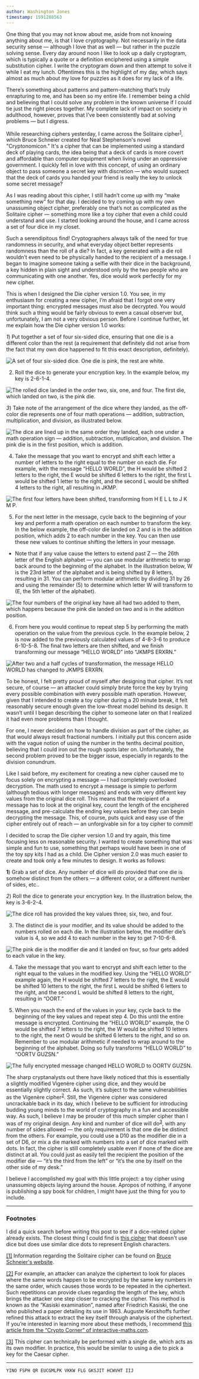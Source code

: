 ```yaml
---
author: Washington Jones
timestamp: 1591288563
---
```

One thing that you may not know about me, aside from not knowing anything about me, is that I love cryptography. Not necessarily in the data security sense — although I love that as well — but rather in the puzzle solving sense. Every day around noon I like to look up a daily cryptogram, which is typically a quote or a definition enciphered using a simple substitution cipher. I write the cryptogram down and then attempt to solve it while I eat my lunch. Oftentimes this is the highlight of my day, which says almost as much about my love for puzzles as it does for my lack of a life.

There’s something about patterns and pattern-matching that’s truly enrapturing to me, and has been so my entire life. I remember being a child and believing that I could solve any problem in the known universe if I could tie just the right pieces together. My complete lack of impact on society in adulthood, however, proves that I’ve been consistently bad at solving problems — but I digress.

While researching ciphers yesterday, I came across the Solitaire cipher<sup id="ref-1"><a href="#fn-1">1</a></sup>, which Bruce Schneier created for Neal Stephenson's novel "Cryptonomicon." It's a cipher that can be implemented using a standard deck of playing cards, the idea being that a deck of cards is more covert and affordable than computer equipment when living under an oppressive government. I quickly fell in love with this concept, of using an ordinary object to pass someone a secret key with discretion — who would suspect that the deck of cards you handed your friend is really the key to unlock some secret message?

As I was reading about this cipher, I still hadn’t come up with my “make something new” for that day. I decided to try coming up with my own unassuming object cipher, preferably one that’s not as complicated as the Solitaire cipher — something more like a toy cipher that even a child could understand and use. I started looking around the house, and I came across a set of four dice in my closet.

Such a serendipitous find! Cryptographers always talk of the need for true randomness in security, and what everyday object better represents randomness than the roll of a die? In fact, a key generated with a die roll wouldn’t even need to be physically handed to the recipient of a message. I began to imagine someone taking a selfie with their dice in the background, a key hidden in plain sight and understood only by the two people who are communicating with one another. Yes, dice would work perfectly for my new cipher.

This is when I designed the Die cipher version 1.0. You see, in my enthusiasm for creating a new cipher, I’m afraid that I forgot one very important thing: encrypted messages must also be decrypted. You would think such a thing would be fairly obvious to even a casual observer but, unfortunately, I am not a very obvious person. Before I continue further, let me explain how the Die cipher version 1.0 works:

*1*) Put together a set of four six-sided dice, ensuring that one die is a different color than the rest (a requirement that definitely did not arise from the fact that my own dice happened to fit this exact description, definitely).

![A set of four six-sided dice. One die is pink, the rest are white.](/assets/images/2020-06-04-image01.jpg)

2) Roll the dice to generate your encryption key. In the example below, my key is 2-6-1-4.

![The rolled dice landed in the order two, six, one, and four. The first die, which landed on two, is the pink die.](/assets/images/2020-06-04-image02.jpg)

*3*) Take note of the arrangement of the dice where they landed, as the off-color die represents one of four math operations — addition, subtraction, multiplication, and division, as illustrated below.

![The dice are lined up in the same order they landed, each one under a math operation sign — addition, subtraction, mutlipication, and division. The pink die is in the first position, which is addition.](/assets/images/2020-06-04-image03.jpg)

4) Take the message that you want to encrypt and shift each letter a number of letters to the right equal to the number on each die. For example, with the message “HELLO WORLD”, the H would be shifted 2 letters to the right, the E would be shifted 6 letters to the right, the first L would be shifted 1 letter to the right, and the second L would be shifted 4 letters to the right, all resulting in JKMP.

![The first four letters have been shifted, transforming from H E L L to J K M P.](/assets/images/2020-06-04-image04.jpg)

5) For the next letter in the message, cycle back to the beginning of your key and perform a math operation on each number to transform the key. In the below example, the off-color die landed on 2 and is in the addition position, which adds 2 to each number in the key. You can then use these new values to continue shifting the letters in your message. 
  - Note that if any value cause the letters to extend past Z — the 26th letter of the English alphabet — you can use modular arithmetic to wrap back around to the beginning of the alphabet. In the illustration below, W is the 23rd letter of the alphabet and is being shifted by 8 letters, resulting in 31. You can perform modular arithmetic by dividing 31 by 26 and using the remainder (5) to determine which letter W will transform to (E, the 5th letter of the alphabet).

![The four numbers of the original key have all had two added to them, which happens because the pink die landed on two and is in the addition position.](/assets/images/2020-06-04-image05.jpg)

6) From here you would continue to repeat step 5 by performing the math operation on the value from the previous cycle. In the example below, 2 is now added to the previously calculated values of 4-8-3-6 to produce 6-10-5-8. The final two letters are then shifted, and we finish transforming our message “HELLO WORLD” into “JKMPS ERXRN.”

![After two and a half cycles of transformation, the message HELLO WORLD has changed to JKMPS ERXRN.](/assets/images/2020-06-04-image06.jpg)

To be honest, I felt pretty proud of myself after designing that cipher. It’s not secure, of course — an attacker could simply brute force the key by trying every possible combination with every possible math operation. However, given that I intended to create a toy cipher during a 20 minute break, it felt reasonably secure enough given the low-threat model behind its design. It wasn’t until I began describing the cipher to someone later on that I realized it had even more problems than I thought.

For one, I never decided on how to handle division as part of the cipher, as that would always result fractional numbers. I initially put this concern aside with the vague notion of using the number in the tenths decimal position, believing that I could iron out the rough spots later on. Unfortunately, the second problem proved to be the bigger issue, especially in regards to the division conundrum.

Like I said before, my excitement for creating a new cipher caused me to focus solely on encrypting a message — I had completely overlooked decryption. The math used to encrypt a message is simple to perform (although tedious with longer messages) and ends with very different key values from the original dice roll. This means that the recipient of a message has to look at the original key, count the length of the enciphered message, and pre-calculate the ending key values before they can begin decrypting the message. This, of course, puts quick and easy use of the cipher entirely out of reach — an unforgivable sin for a toy cipher to commit!

I decided to scrap the Die cipher version 1.0 and try again, this time focusing less on reasonable security. I wanted to create something that was simple and fun to use, something that perhaps would have been in one of the toy spy kits I had as a child. Die Cipher version 2.0 was much easier to create and took only a few minutes to design. It works as follows:

**1**) Grab a set of dice. Any number of dice will do provided that one die is somehow distinct from the others — a different color, or a different number of sides, etc..

*2*) Roll the dice to generate your encryption key. In the illustration below, the key is 3-6-2-4.

![The dice roll has provided the key values three, six, two, and four.](/assets/images/2020-06-04-image07.jpg)

3) The distinct die is your modifier, and its value should be added to the numbers rolled on each die. In the illustration below, the modifier die’s value is 4, so we add 4 to each number in the key to get 7-10-6-8.

![The pink die is the modifier die and it landed on four, so four gets added to each value in the key.](/assets/images/2020-06-04-image08.jpg)

4) Take the message that you want to encrypt and shift each letter to the right equal to the values in the modified key. Using the “HELLO WORLD” example again, the H would be shifted 7 letters to the right, the E would be shifted 10 letters to the right, the first L would be shifted 6 letters to the right, and the second L would be shifted 8 letters to the right, resulting in “OORT.”

5) When you reach the end of the values in your key, cycle back to the beginning of the key values and repeat step 4. Do this until the entire message is encrypted. Continuing the “HELLO WORLD” example, the O would be shifted 7 letters to the right, the W would be shifted 10 letters to the right, the next O would be shifted 6 letters to the right, and so on. Remember to use modular arithmetic if needed to wrap around to the beginning of the alphabet. Doing so fully transforms “HELLO WORLD” to “OORTV GUZSN.”

![The fully encrypted message changed HELLO WORLD to OORTV GUZSN.](/assets/images/2020-06-04-image09.jpg)

The sharp cryptanalysts out there have likely noticed that this is essentially a slightly modified Vigenère cipher using dice, and they would be essentially slightly correct. As such, it’s subject to the same vulnerabilities as the Vigenère cipher<sup id="ref-2"><a href="#fn-2">2</a></sup>. Still, the Vigenère cipher was considered uncrackable back in its day, which I believe to be sufficient for introducing budding young minds to the world of cryptography in a fun and accessible way. As such, I believe I may be prouder of this much simpler cipher than I was of my original design. Any kind and number of dice will do<sup id="ref-3"><a href="#fn-3">3</a></sup>, with any number of sides allowed — the only requirement is that one die be distinct from the others. For example, you could use a D10 as the modifier die in a set of D6, or mix a die marked with numbers into a set of dice marked with dots. In fact, the cipher is still completely usable even if none of the dice are distinct at all. You could just as easily tell the recipient the position of the modifier die — “it’s the third from the left” or “it’s the one by itself on the other side of my desk.”

I believe I accomplished my goal with this little project: a toy cipher using unassuming objects laying around the house. Apropos of nothing, if anyone is publishing a spy book for children, I might have just the thing for you to include.

---

### Footnotes

I did a quick search before writing this post to see if a dice-related cipher already exists. The closest thing I could find is [this cipher](http://bestcodes.weebly.com/dice-cipher.html) that doesn't use dice but does use similar dice dots to represent English characters.

<a id="fn-1" href="#ref-1">[1]</a> Information regarding the Solitaire cipher can be found on [Bruce Schneier's website](https://www.schneier.com/academic/solitaire/).

<a id="fn-2" href="#ref-2">[2]</a> For example, an attacker can analyze the ciphertext to look for places where the same words happen to be encrypted by the same key numbers in the same order, which causes those words to be repeated in the ciphertext. Such repetitions can provide clues regarding the length of the key, which brings the attacker one step closer to cracking the cipher. This method is known as the “Kasiski examination”, named after Friedrich Kasiski, the one who published a paper detailing its use in 1863. Auguste Kerckhoffs further refined this attack to extract the key itself through analysis of the ciphertext. If you’re interested in learning more about these methods, I recommend [this article from the “Crypto Corner” of interactive-maths.com](https://crypto.interactive-maths.com/kasiski-analysis-breaking-the-code.html).

<a id="fn-3" href="#ref-3">[3]</a> This cipher can technically be performed with a single die, which acts as its own modifier. In practice, this would be similar to using a die to pick a key for the Caesar cipher.

---

```YINO FSPH QR EUCGMLPK VKKW FLG GKSJIT HCWVHT IIJ```